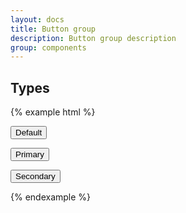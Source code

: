 ```yaml
---
layout: docs
title: Button group
description: Button group description
group: components
---
```


## Types ##
{% example html %}
<div class="sv-button-group">
   <button type="button" class="sv-button">Default</button>

   <button type="button" class="sv-button sv-button--primary">Primary</button>

   <button type="button" class="sv-button sv-button--danger">Secondary</button>
</div>

{% endexample %}
